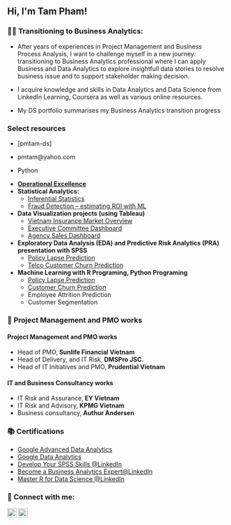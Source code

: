 <h2>Hi, I'm Tam Pham! </h2>

<link href="https://cdnjs.cloudflare.com/ajax/libs/font-awesome/5.15.3/css/all.min.css" rel="stylesheet">

<h3>👨‍💻 Transitioning to Business Analytics:</h3>

- After years of experiences in Project Management and Business Process Analysis, I want to challenge myself in a new journey: transitioning to Business Analytics professional where I can apply Business and Data Analytics to explore insightfull data stories to resolve business issue and to support stakeholder making decision.

- I acquire knowledge and skills in Data Analytics and Data Science from LinkedIn Learning, Coursera as well as various online resources.

- My DS portfolio summarises my Business Analytics transition progress

<h3> Select resources </h3>

- [pmtam-ds]
- <p><i class="fas fa-envelope"></i> pmtam@yahoo.com</p>
- <p><i class="fa-brands fa-python"></i> Python</p>
- <b>[Operational Excellence](https://1drv.ms/b/s!AiFHj1NlEbBbgZkF-UTsX-Fqd3JtZA)</b>
- <b>Statistical Analytics:</b>
  - [Inferential Statistics](https://1drv.ms/b/s!AiFHj1NlEbBbgZkOAeQ2dSp-JNHugg)
  - [Fraud Detection – estimating ROI with ML](https://1drv.ms/b/s!AiFHj1NlEbBbgaR1J461XRn9yRNlzA?e=7g7g6k)
- <b>Data Visualization projects (using Tableau)</b>
  - [Vietnam Insurance Market Overview](https://public.tableau.com/views/QuickViewSep2020/QuickViewDB?:language=en-US&publish=yes&:display_count=n&:origin=viz_share_link)
  - [Executive Committee Dashboard](https://public.tableau.com/views/EXCO5/Dashboard1?:language=en-US&publish=yes&:display_count=n&:origin=viz_share_link)
  - [Agency Sales Dashboard](https://public.tableau.com/views/SalesDashboard_16279817899830/AgencySales?:language=en-US&publish=yes&:display_count=n&:origin=viz_share_link) 
- <b>Exploratory Data Analysis (EDA) and Predictive Risk Analytics (PRA) presentation with SPSS</b>
  - [Policy Lapse Prediction](https://1drv.ms/b/s!AiFHj1NlEbBbgZta2c9lDPY3A04NaQ?e=n9G0Bk)
  - [Telco Customer Churn Prediction](https://1drv.ms/b/s!AiFHj1NlEbBbgZtWT1-DpNOUhv3znQ?e=rDgzCg)
- <b>Machine Learning with R Programing, Python Programing</b>
  - [Policy Lapse Prediction](http://rpubs.com/pmtam/LapsePrediction_Tidymodels)
  - [Customer Churn Prediction](http://rpubs.com/pmtam/CustomerChurn)
  - Employee Attrition Prediction
  - Customer Segmentation


<h3>📆 <a id="pm">Project Management and PMO works</a> </h3>

<h4> Project Management and PMO works</h4>

- Head of PMO,<b> Sunlife Financial Vietnam </b>
- Head of Delivery, and IT Risk, <b>DMSPro JSC. </b>
- Head of IT Initiatives and PMO, <b>Prudential Vietnam </b>

<h4> IT and Business Consultancy works</h4>

- IT Risk and Assurance,<b> EY Vietnam</b>
- IT Risk and Advisory,<b> KPMG Vietnam</b>
- Business consultancy,<b> Authur Andersen</b>


<h3>📚 Certifications</h3>

- [Google Advanced Data Analytics](https://www.coursera.org/account/accomplishments/specialization/certificate/YD6LW3DY2HXB)
- [Google Data Analytics](https://www.coursera.org/account/accomplishments/specialization/certificate/H7CEHDTB85ZJ)
- [Develop Your SPSS Skills @LinkedIn](https://www.linkedin.com/learning/certificates/2f8884025cbba9abe67dc9ca040653047abd12dd99f8d9e67d97038b0af55538)
- [Become a Business Analytics Expert@LinkedIn](https://www.linkedin.com/learning/certificates/9bffd31a53aa303707b072c6dadaaa4a85c8c9b5d5144cee8978607403f2408a?trk=backfilled_certificate)
- [Master R for Data Science @LinkedIn](https://www.linkedin.com/learning/certificates/95b2e92936858d5c9665a7cbe3d79c39b1859cb2e3d8cd2e3a1f23c5249c3e72)

<h3> 🤳 Connect with me:</h3>


[<img align="left" alt="TamPham | LinkedIn" width="22px" src="https://cdn.jsdelivr.net/npm/simple-icons@v3/icons/linkedin.svg" />][linkedin]
[<img align="left" alt="TamPham | Tableau" width="22px" src="https://cdn.jsdelivr.net/npm/simple-icons@v3/icons/tableau.svg" />][tableau]


[tableau]: https://public.tableau.com/app/profile/tam.pham5379/viz/PMT_Profile/Profile
[linkedin]: https://linkedin.com/in/pmtam

<!--
**joshmadakor1/joshmadakor1** is a ✨ _special_ ✨ repository because its `README.md` (this file) appears on your GitHub profile.

Here are some ideas to get you started:

- 🔭 I’m currently working on ...
- 🌱 I’m currently learning ...
- 👯 I’m looking to collaborate on ...
- 🤔 I’m looking for help with ...
- 💬 Ask me about ...
- 📫 How to reach me: ...
- 😄 Pronouns: ...
- ⚡ Fun fact: ...
-->
